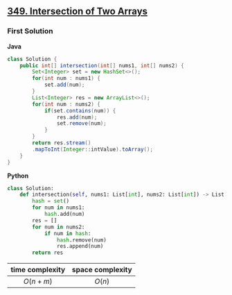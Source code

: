 ## [349. Intersection of Two Arrays](https://leetcode.cn/problems/intersection-of-two-arrays/)

### First Solution

**Java**

```java
class Solution {
    public int[] intersection(int[] nums1, int[] nums2) {
        Set<Integer> set = new HashSet<>();
        for(int num : nums1) {
            set.add(num);
        }
        List<Integer> res = new ArrayList<>();
        for(int num : nums2) {
            if(set.contains(num)) {
                res.add(num);
                set.remove(num);
            }
        }
        return res.stream()
        .mapToInt(Integer::intValue).toArray();
    }
}
```
**Python**
```python
class Solution:
    def intersection(self, nums1: List[int], nums2: List[int]) -> List[int]:
        hash = set()
        for num in nums1:
            hash.add(num)
        res = []
        for num in nums2:
            if num in hash:
                hash.remove(num)
                res.append(num)
        return res
```

| time complexity | space complexity |
| :-------------: | :--------------: |
| $O(n + m)$      | $O(n)$           |

